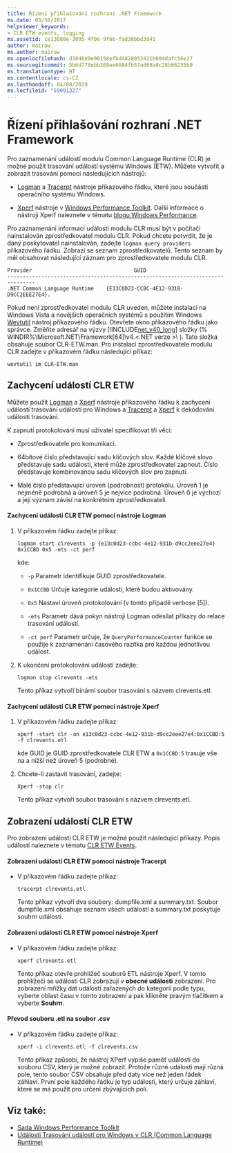 ```yaml
---
title: Řízení přihlašování rozhraní .NET Framework
ms.date: 03/30/2017
helpviewer_keywords:
- CLR ETW events, logging
ms.assetid: ce13088e-3095-4f0e-9f6b-fad30bbd3d41
author: mairaw
ms.author: mairaw
ms.openlocfilehash: d3846e9e00158efbd4828053411b604dafc56e27
ms.sourcegitcommit: 5b6d778ebb269ee6684fb57ad69a8c28b06235b9
ms.translationtype: HT
ms.contentlocale: cs-CZ
ms.lasthandoff: 04/08/2019
ms.locfileid: "59091327"
---
```

# <a name="controlling-net-framework-logging"></a>Řízení přihlašování rozhraní .NET Framework
Pro zaznamenání událostí modulu Common Language Runtime (CLR) je možné použít trasování událostí systému Windows (ETW). Můžete vytvořit a zobrazit trasování pomocí následujících nástrojů:  
  
-   [Logman](/windows-server/administration/windows-commands/logman) a [Tracerpt](/windows-server/administration/windows-commands/tracerpt_1) nástroje příkazového řádku, které jsou součástí operačního systému Windows.  
  
-   [Xperf](/windows-hardware/test/wpt/xperf-command-line-reference) nástroje v [Windows Performance Toolkit](/windows-hardware/test/wpt/). Další informace o nástroji Xperf naleznete v tématu [blogu Windows Performance](https://go.microsoft.com/fwlink/?LinkId=179509).  
  
 Pro zaznamenání informací události modulu CLR musí být v počítači nainstalován zprostředkovatel modulu CLR. Pokud chcete potvrdit, že je daný poskytovatel nainstalován, zadejte `logman query providers` příkazového řádku. Zobrazí se seznam zprostředkovatelů. Tento seznam by měl obsahovat následující záznam pro zprostředkovatele modulu CLR.  
  
```  
Provider                                 GUID  
-------------------------------------------------------------------------------  
.NET Common Language Runtime    {E13C0D23-CCBC-4E12-931B-D9CC2EEE27E4}.  
```  
  
 Pokud není zprostředkovatel modulu CLR uveden, můžete instalaci na Windows Vista a novějších operačních systémů s použitím Windows [Wevtutil](/windows-server/administration/windows-commands/wevtutil) nástroj příkazového řádku. Otevřete okno příkazového řádku jako správce. Změňte adresář na výzvy [!INCLUDE[net_v40_long](../../../includes/net-v40-long-md.md)] složky (% WINDIR%\Microsoft.NET\Framework[64]\v4.\<.NET verze >\ ). Tato složka obsahuje soubor CLR-ETW.man. Pro instalaci zprostředkovatele modulu CLR zadejte v příkazovém řádku následující příkaz:  
  
 `wevtutil im CLR-ETW.man`  
  
## <a name="capturing-clr-etw-events"></a>Zachycení událostí CLR ETW  
 Můžete použít [Logman](/windows-server/administration/windows-commands/logman) a [Xperf](/windows-hardware/test/wpt/xperf-command-line-reference) nástroje příkazového řádku k zachycení událostí trasování událostí pro Windows a [Tracerpt](/windows-server/administration/windows-commands/tracerpt_1) a [Xperf](/windows-hardware/test/wpt/xperf-command-line-reference) k dekódování události trasování.  
  
 K zapnutí protokolování musí uživatel specifikovat tři věci:  
  
-   Zprostředkovatele pro komunikaci.  
  
-   64bitové číslo představující sadu klíčových slov. Každé klíčové slovo představuje sadu událostí, které může zprostředkovatel zapnout. Číslo představuje kombinovanou sadu klíčových slov pro zapnutí.  
  
-   Malé číslo představující úroveň (podrobnost) protokolu. Úroveň 1 je nejméně podrobná a úroveň 5 je nejvíce podrobná. Úroveň 0 je výchozí a její význam závisí na konkrétním zprostředkovateli.  
  
#### <a name="to-capture-clr-etw-events-using-logman"></a>Zachycení událostí CLR ETW pomocí nástroje Logman  
  
1.  V příkazovém řádku zadejte příkaz:  
  
     `logman start clrevents -p {e13c0d23-ccbc-4e12-931b-d9cc2eee27e4} 0x1CCBD 0x5 -ets -ct perf`  
  
     kde:  
  
    -   `-p` Parametr identifikuje GUID zprostředkovatele.  
  
    -   `0x1CCBD` Určuje kategorie událostí, které budou aktivovány.  
  
    -   `0x5` Nastaví úroveň protokolování (v tomto případě verbose [5]).  
  
    -   `-ets` Parametr dává pokyn nástroji Logman odesílat příkazy do relace trasování událostí.  
  
    -   `-ct perf` Parametr určuje, že `QueryPerformanceCounter` funkce se použije k zaznamenání časového razítka pro každou jednotlivou událost.  
  
2.  K ukončení protokolování událostí zadejte:  
  
     `logman stop clrevents -ets`  
  
     Tento příkaz vytvoří binární soubor trasování s názvem clrevents.etl.  
  
#### <a name="to-capture-clr-etw-events-using-xperf"></a>Zachycení událostí CLR ETW pomocí nástroje Xperf  
  
1.  V příkazovém řádku zadejte příkaz:  
  
     `xperf -start clr -on e13c0d23-ccbc-4e12-931b-d9cc2eee27e4:0x1CCBD:5 -f clrevents.etl`  
  
     kde GUID je GUID zprostředkovatele CLR ETW a `0x1CCBD:5` trasuje vše na a nižší než úroveň 5 (podrobné).  
  
2.  Chcete-li zastavit trasování, zadejte:  
  
     `Xperf -stop clr`  
  
     Tento příkaz vytvoří soubor trasování s názvem clrevents.etl.  
  
## <a name="viewing-clr-etw-events"></a>Zobrazení událostí CLR ETW  
 Pro zobrazení událostí CLR ETW je možné použít následující příkazy. Popis událostí naleznete v tématu [CLR ETW Events](../../../docs/framework/performance/clr-etw-events.md).  
  
#### <a name="to-view-clr-etw-events-using-tracerpt"></a>Zobrazení událostí CLR ETW pomocí nástroje Tracerpt  
  
-   V příkazovém řádku zadejte příkaz:  
  
     `tracerpt clrevents.etl`  
  
     Tento příkaz vytvoří dva soubory: dumpfile.xml a summary.txt. Soubor dumpfile.xml obsahuje seznam všech událostí a summary.txt poskytuje souhrn událostí.  
  
#### <a name="to-view-clr-etw-events-using-xperf"></a>Zobrazení událostí CLR ETW pomocí nástroje Xperf  
  
-   V příkazovém řádku zadejte příkaz:  
  
     `xperf clrevents.etl`  
  
     Tento příkaz otevře prohlížeč souborů ETL nástroje Xperf. V tomto prohlížeči se události CLR zobrazují v **obecné události** zobrazení. Pro zobrazení mřížky dat událostí zařazených do kategorií podle typu, vyberte oblast času v tomto zobrazení a pak klikněte pravým tlačítkem a vyberte **Souhrn**.  
  
#### <a name="to-convert-the-etl-file-to-a-comma-separated-value-file"></a>Převod souboru .etl na soubor .csv  
  
-   V příkazovém řádku zadejte příkaz:  
  
     `xperf -i clrevents.etl -f clrevents.csv`  
  
     Tento příkaz způsobí, že nástroj XPerf vypíše paměť událostí do souboru CSV, který je možné zobrazit. Protože různé události mají různá pole, tento soubor CSV obsahuje před daty více než jeden řádek záhlaví. První pole každého řádku je typ události, který určuje záhlaví, které se má použít pro určení zbývajících polí.  
  
## <a name="see-also"></a>Viz také:

- [Sada Windows Performance Toolkit](/windows-hardware/test/wpt/)
- [Události Trasování událostí pro Windows v CLR (Common Language Runtime)](../../../docs/framework/performance/etw-events-in-the-common-language-runtime.md)
